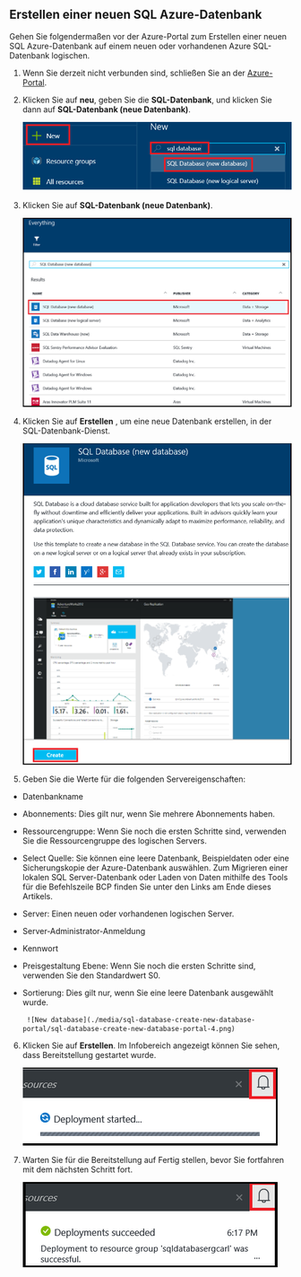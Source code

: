 
<!--
includes/sql-database-create-new-database-portal.md

Latest Freshness check:  2016-04-11 , carlrab.

As of circa 2016-04-11, the following topics might include this include:
articles/sql-database/sql-database-get-started-tutorial.md

-->
## <a name="create-a-new-azure-sql-database"></a>Erstellen einer neuen SQL Azure-Datenbank

Gehen Sie folgendermaßen vor der Azure-Portal zum Erstellen einer neuen SQL Azure-Datenbank auf einem neuen oder vorhandenen Azure SQL-Datenbank logischen.

1. Wenn Sie derzeit nicht verbunden sind, schließen Sie an der [Azure-Portal](http://portal.azure.com).
2. Klicken Sie auf **neu**, geben Sie die **SQL-Datenbank**, und klicken Sie dann auf **SQL-Datenbank (neue Datenbank)**.

     ![Neue Datenbank](./media/sql-database-create-new-database-portal/sql-database-create-new-database-portal-1.png)

3. Klicken Sie auf **SQL-Datenbank (neue Datenbank)**.

     ![Neue Datenbank](./media/sql-database-create-new-database-portal/sql-database-create-new-database-portal-2.png)

4. Klicken Sie auf **Erstellen** , um eine neue Datenbank erstellen, in der SQL-Datenbank-Dienst.

     ![Neue Datenbank](./media/sql-database-create-new-database-portal/sql-database-create-new-database-portal-3.png)

5. Geben Sie die Werte für die folgenden Servereigenschaften:

 - Datenbankname
 - Abonnements: Dies gilt nur, wenn Sie mehrere Abonnements haben.
 - Ressourcengruppe: Wenn Sie noch die ersten Schritte sind, verwenden Sie die Ressourcengruppe des logischen Servers.
 - Select Quelle: Sie können eine leere Datenbank, Beispieldaten oder eine Sicherungskopie der Azure-Datenbank auswählen. Zum Migrieren einer lokalen SQL Server-Datenbank oder Laden von Daten mithilfe des Tools für die Befehlszeile BCP finden Sie unter den Links am Ende dieses Artikels.
 - Server: Einen neuen oder vorhandenen logischen Server.
 - Server-Administrator-Anmeldung
 - Kennwort
 - Preisgestaltung Ebene: Wenn Sie noch die ersten Schritte sind, verwenden Sie den Standardwert S0.
 - Sortierung: Dies gilt nur, wenn Sie eine leere Datenbank ausgewählt wurde.

        ![New database](./media/sql-database-create-new-database-portal/sql-database-create-new-database-portal-4.png)

6.  Klicken Sie auf **Erstellen**. Im Infobereich angezeigt können Sie sehen, dass Bereitstellung gestartet wurde.

     ![Neue Datenbank](./media/sql-database-create-new-database-portal/sql-database-create-new-database-portal-5.png)

7. Warten Sie für die Bereitstellung auf Fertig stellen, bevor Sie fortfahren mit dem nächsten Schritt fort.

     ![Neue Datenbank](./media/sql-database-create-new-database-portal/sql-database-create-new-database-portal-6.png)
